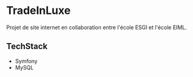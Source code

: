 # TradeInLuxe

Projet de site internet en collaboration entre l'école ESGI et l'école EIML.

## TechStack
- Symfony
- MySQL